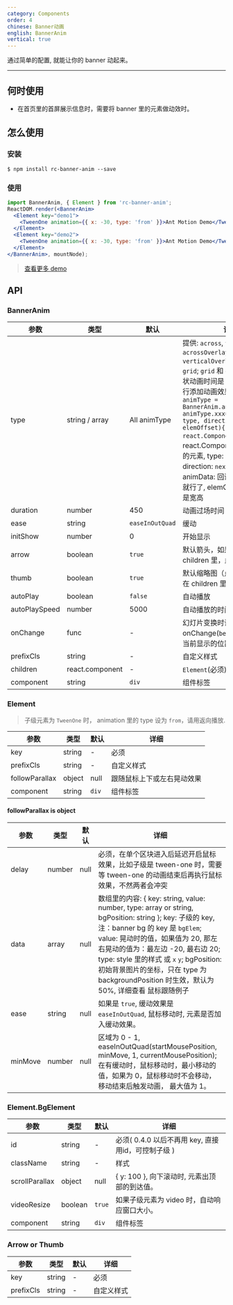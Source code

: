 ```yaml
---
category: Components
order: 4
chinese: Banner动画
english: BannerAnim
vertical: true
---
```


通过简单的配置, 就能让你的 banner 动起来。

<style>
.code-box-wrapper .code-box-demo{
  padding: 0;
}
.banner-user{
  height: 220px;
}
.banner-user-elem{
  text-align: center;
  color: #fff;
  position: relative;
  overflow: hidden;
}
.banner-user-elem .banner-user-title{
  font-size: 32px;
  top: 40%;
}
.banner-user-elem .banner-user-text{
  top: 40%;
}
.banner-anim-elem .bg{
  width: 100%;
  height: 100%;
  position: absolute;
  top: 0;
  left: 0;
  overflow: hidden;
}
</style>

---

## 何时使用

- 在首页里的首屏展示信息时，需要将 banner 里的元素做动效时。


## 怎么使用
### 安装
```
$ npm install rc-banner-anim --save
```
### 使用
```jsx
import BannerAnim, { Element } from 'rc-banner-anim';
ReactDOM.render(<BannerAnim>
  <Element key="demo1">
    <TweenOne animation={{ x: -30, type: 'from' }}>Ant Motion Demo</TweenOne>
  </Element>
  <Element key="demo2">
    <TweenOne animation={{ x: -30, type: 'from' }}>Ant Motion Demo</TweenOne>
  </Element>
</BannerAnim>, mountNode);
```
> [查看更多 demo](http://react-component.github.io/banner-anim/)

## API

### BannerAnim

|参数        |类型             |默认     |详细             |
|----------|-----------------|--------------|-----------------------|
|   type   |  string / array | All animType | 提供: `across`, `vertical`, `acrossOverlay`, `verticalOverlay`, `gridBar`, `grid`; `grid` 和 `gridBar` 单个块状动画时间是 `duration`; 可自行添加动画效果，如 `const animType = BannerAnim.animType; animType.xxx=function(elem, type, direction, animData, elemOffset){return react.Component}` elem: react.Component 当前进出场的元素, type: `enter` 或 `leave`, direction: `next` 或 `prev`, animData: 回调之类的，带上就行了, elemOffset: 当前元素是宽高  |
| duration |      number     |      450     | 动画过场时间  |
| ease     |      string     | `easeInOutQuad` | 缓动            |
| initShow |      number     |    0         |  开始显示          |
| arrow    |      boolean    |      `true`    |  默认箭头，如果 `Arrow` 在 children 里，此项无效 |
| thumb    |      boolean    |      `true`    |  默认缩略图（点），如果 `Thumb` 在 children 里，此项无效 |
| autoPlay |      boolean    |      `false`  | 自动播放 |
| autoPlaySpeed |  number    |    5000       | 自动播放的时间 |
| onChange |     func        |    -          |  幻灯片变换时调用，返回 onChange(`before` 或 `after`, 当前显示的位置) |
| prefixCls |    string      |   -           |  自定义样式 |
| children |  react.component|   -           | `Element`(必须), `Arrow`, `Thumb` |
| component | string         |      `div`    | 组件标签  |

### Element 

> 子级元素为 `TweenOne` 时， animation 里的 type 设为 `from`，请用返向播放.

|参数        |类型             |默认     |详细             |
|----------|-----------------|--------------|-----------------------|
| key      |     string      |      -       |  必须                 |
| prefixCls |     string      |   -           |  自定义样式 |
| followParallax | object   |  null        | 跟随鼠标上下或左右晃动效果 |
| component | string         |      `div`    | 组件标签  |

#### followParallax is object
|参数        |类型             |默认     |详细             |
|----------|-----------------|--------------|-----------------------|
| delay    |   number        |  null        | 必须，在单个区块进入后延迟开启鼠标效果，比如子级是 tween-one 时，需要等 tween-one 的动画结束后再执行鼠标效果，不然两者会冲突 |
| data     | array           |  null        | 数组里的内容: { key: string, value: number, type: array or string, bgPosition: string }; key: 子级的 key, 注：banner bg 的 key 是 `bgElem`; value: 晃动时的值，如果值为 20, 那左右晃动的值为：最左边 -20, 最右边 20; type: style 里的样式 或 `x` `y`; bgPosition: 初始背景图片的坐标，只在 type 为 backgroundPosition 时生效，默认为 50%, 详细查看 鼠标跟随例子 |
| ease | string        | null         | 如果是 `true`, 缓动效果是 `easeInOutQuad`, 鼠标移动时, 元素是否加入缓动效果。  |
| minMove | number     | null        | 区域为 0 - 1, easeInOutQuad(startMousePosition, minMove, 1, currentMousePosition); 在有缓动时，鼠标移动时，最小移动的值，如果为 0，鼠标移动时不会移动，移动结束后触发动画， 最大值为 1。 |

### Element.BgElement

|参数        |类型             |默认     |详细             |
|----------|-----------------|--------------|-----------------------|
| id      |     string      |      -       |  必须( 0.4.0 以后不再用 key, 直接用id，可控制子级 )   |
| className |     string      |   -           |  样式 |
| scrollParallax | object   |  null        | { y: 100 }, 向下滚动时, 元素出顶部的到达值。 |
| videoResize | boolean         |      `true`    | 如果子级元素为 video 时，自动响应窗口大小。  |
| component | string         |      `div`    | 组件标签  |

### Arrow or Thumb

|参数        |类型             |默认     |详细             |
|----------|-----------------|--------------|-----------------------|
| key      |     string      |      -       |  必须                 |
| prefixCls |     string      |   -           |  自定义样式 |
